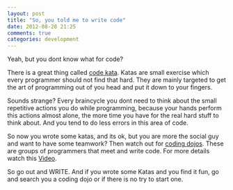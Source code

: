 ```yaml
---
layout: post
title: "So, you told me to write code"
date: 2012-08-28 21:25
comments: true
categories: development
---
```


Yeah, but you dont know what for code?

There is a great thing called [code kata]("http://en.wikipedia.org/wiki/Kata_(programming)"). Katas are small exercise which every programmer should not find that hard.
They are mainly targeted to get the art of programming out of you head and put it down to your fingers.

Sounds strange? Every braincycle you dont need to think about the small repetitive actions you do while programming, 
because your hands perform this actions almost alone, the more time you have for the real hard stuff to think about. 
And you tend to do less errors in this area of code.

So now you wrote some katas, and its ok, but you are more the social guy and want to have some teamwork? 
Then watch out for [coding dojos](http://www.codingdojo.org/). These are groups of programmers that meet and write code. 
For more details watch this [Video](http://www.youtube.com/watch?v=gav9fLVkZQc).

So go out and WRITE. And if you wrote some Katas and you find it fun, 
go and search you a coding dojo or if there is no try to start one.
